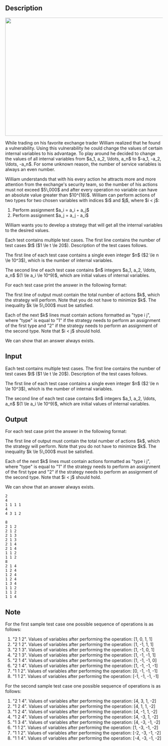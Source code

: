 ## Description

<div><center> <img class="tex-graphics" height="378px" src="file://NOLLokYG.png" style="max-width: 100.0%;max-height: 100.0%;" width="567px"> </center><p>While trading on his favorite exchange trader William realized that he found a vulnerability. Using this vulnerability he could change the values of certain internal variables to his advantage. To play around he decided to change the values of all internal variables from $a_1, a_2, \ldots, a_n$ to $-a_1, -a_2, \ldots, -a_n$. For some unknown reason, the number of service variables is always an even number.</p><p>William understands that with his every action he attracts more and more attention from the exchange's security team, so the number of his actions must not exceed $5\,000$ and after every operation no variable can have an absolute value greater than $10^{18}$. William can perform actions of two types for two chosen variables with indices $i$ and $j$, where $i &lt; j$:</p><ol> <li> Perform assignment $a_i = a_i + a_j$ </li><li> Perform assignment $a_j = a_j - a_i$ </li></ol> William wants you to develop a strategy that will get all the internal variables to the desired values.</div><div class="input-specification"><p>Each test contains multiple test cases. The first line contains the number of test cases $t$ ($1 \le t \le 20$). Description of the test cases follows.</p><p>The first line of each test case contains a single <span class="tex-font-style-bf">even</span> integer $n$ ($2 \le n \le 10^3$), which is the number of internal variables.</p><p>The second line of each test case contains $n$ integers $a_1, a_2, \ldots, a_n$ $(1 \le a_i \le 10^9)$, which are initial values of internal variables.</p></div><div class="output-specification"><p>For each test case print the answer in the following format:</p><p>The first line of output must contain the total number of actions $k$, which the strategy will perform. Note that you do not have to minimize $k$. The inequality $k \le 5\,000$ must be satisfied. </p><p>Each of the next $k$ lines must contain actions formatted as "<span class="tex-font-style-tt">type i j</span>", where "<span class="tex-font-style-tt">type</span>" is equal to "<span class="tex-font-style-tt">1</span>" if the strategy needs to perform an assignment of the first type and "<span class="tex-font-style-tt">2</span>" if the strategy needs to perform an assignment of the second type. Note that $i &lt; j$ should hold.</p><p>We can show that an answer always exists.</p></div>

## Input

<p>Each test contains multiple test cases. The first line contains the number of test cases $t$ ($1 \le t \le 20$). Description of the test cases follows.</p><p>The first line of each test case contains a single <span class="tex-font-style-bf">even</span> integer $n$ ($2 \le n \le 10^3$), which is the number of internal variables.</p><p>The second line of each test case contains $n$ integers $a_1, a_2, \ldots, a_n$ $(1 \le a_i \le 10^9)$, which are initial values of internal variables.</p>

## Output

<p>For each test case print the answer in the following format:</p><p>The first line of output must contain the total number of actions $k$, which the strategy will perform. Note that you do not have to minimize $k$. The inequality $k \le 5\,000$ must be satisfied. </p><p>Each of the next $k$ lines must contain actions formatted as "<span class="tex-font-style-tt">type i j</span>", where "<span class="tex-font-style-tt">type</span>" is equal to "<span class="tex-font-style-tt">1</span>" if the strategy needs to perform an assignment of the first type and "<span class="tex-font-style-tt">2</span>" if the strategy needs to perform an assignment of the second type. Note that $i &lt; j$ should hold.</p><p>We can show that an answer always exists.</p>





```input1
2
4
1 1 1 1
4
4 3 1 2
```




```output1
8
2 1 2
2 1 2
2 1 3
2 1 3
2 1 4
2 1 4
1 1 2
1 1 2
8
2 1 4
1 2 4
1 2 4
1 2 4
1 3 4
1 1 2
1 1 2
1 1 4
```



## Note

<p>For the first sample test case one possible sequence of operations is as follows:</p><ol> <li> "<span class="tex-font-style-tt">2 1 2</span>". Values of variables after performing the operation: [1, <span class="tex-font-style-bf">0</span>, 1, 1] </li><li> "<span class="tex-font-style-tt">2 1 2</span>". Values of variables after performing the operation: [1, <span class="tex-font-style-bf">-1</span>, 1, 1] </li><li> "<span class="tex-font-style-tt">2 1 3</span>". Values of variables after performing the operation: [1, -1, <span class="tex-font-style-bf">0</span>, 1] </li><li> "<span class="tex-font-style-tt">2 1 3</span>". Values of variables after performing the operation: [1, -1, <span class="tex-font-style-bf">-1</span>, 1] </li><li> "<span class="tex-font-style-tt">2 1 4</span>". Values of variables after performing the operation: [1, -1, -1, <span class="tex-font-style-bf">0</span>] </li><li> "<span class="tex-font-style-tt">2 1 4</span>". Values of variables after performing the operation: [1, -1, -1, <span class="tex-font-style-bf">-1</span>] </li><li> "<span class="tex-font-style-tt">1 1 2</span>". Values of variables after performing the operation: [<span class="tex-font-style-bf">0</span>, -1, -1, -1] </li><li> "<span class="tex-font-style-tt">1 1 2</span>". Values of variables after performing the operation: [<span class="tex-font-style-bf">-1</span>, -1, -1, -1] </li></ol><p>For the second sample test case one possible sequence of operations is as follows:</p><ol> <li> "<span class="tex-font-style-tt">2 1 4</span>". Values of variables after performing the operation: [4, 3, 1, <span class="tex-font-style-bf">-2</span>] </li><li> "<span class="tex-font-style-tt">1 2 4</span>". Values of variables after performing the operation: [4, <span class="tex-font-style-bf">1</span>, 1, -2] </li><li> "<span class="tex-font-style-tt">1 2 4</span>". Values of variables after performing the operation: [4, <span class="tex-font-style-bf">-1</span>, 1, -2] </li><li> "<span class="tex-font-style-tt">1 2 4</span>". Values of variables after performing the operation: [4, <span class="tex-font-style-bf">-3</span>, 1, -2] </li><li> "<span class="tex-font-style-tt">1 3 4</span>". Values of variables after performing the operation: [4, -3, <span class="tex-font-style-bf">-1</span>, -2] </li><li> "<span class="tex-font-style-tt">1 1 2</span>". Values of variables after performing the operation: [<span class="tex-font-style-bf">1</span>, -3, -1, -2] </li><li> "<span class="tex-font-style-tt">1 1 2</span>". Values of variables after performing the operation: [<span class="tex-font-style-bf">-2</span>, -3, -1, -2] </li><li> "<span class="tex-font-style-tt">1 1 4</span>". Values of variables after performing the operation: [<span class="tex-font-style-bf">-4</span>, -3, -1, -2] </li></ol>
